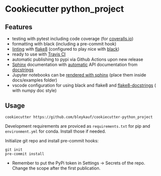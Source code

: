 # Cookiecutter python_project

## Features

* testing with pytest including code coverage (for [coveralls.io](https://coveralls.io/))
* formatting with black (including a pre-commit hook)
* [linting](https://www.pylint.org/) with [flake8](https://flake8.pycqa.org/en/latest/) (configured to play nice with [black](https://github.com/psf/black))
* ready to use with [Travis CI](https://travis-ci.com/)
* automatic publishing to pypi via Github Actions upon new release
* [Sphinx](https://www.sphinx-doc.org/en/master/index.html) documentation with [automatic](https://www.sphinx-doc.org/en/master/usage/extensions/autodoc.html) API documentation from [docstrings](https://numpydoc.readthedocs.io/en/latest/)
* Jupyter notebooks can be [rendered with sphinx](https://nbsphinx.readthedocs.io/en/0.8.0/) (place them inside docs/examples folder)
* vscode configuration for using black and flake8 and [flake8-docstrings](https://pypi.org/project/flake8-docstrings/) ( with numpy doc style)

## Usage

`
cookiecutter https://github.com/bleykauf/cookiecutter-python_project
`

Development requirements are proviced as `requirements.txt` for pip and `environment.yml`
 for conda. Install those if needed.




Initialize git repo and install pre-commit hooks:

```
git init
pre-commit install
```

* Remember to put the PyPi token in Settings -> Secrets of the repo. Change the scope after the first publication.
